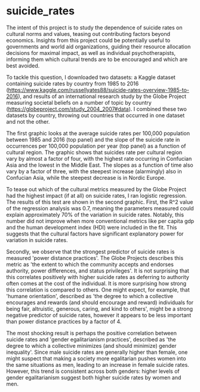 # suicide_rates
The intent of this project is to study the dependence of suicide rates on cultural norms and values, teasing out contributing factors beyond economics. Insights from this project could be potentially useful to governments and world aid organizations, guiding their resource allocation decisions for maximal impact, as well as individual psychotherapists, informing them which cultural trends are to be encouraged and which are best avoided. 

To tackle this question, I downloaded two datasets: a Kaggle dataset containing suicide rates by country from 1985 to 2016 (https://www.kaggle.com/russellyates88/suicide-rates-overview-1985-to-2016), and results of an international research study by the Globe Project measuring societal beliefs on a number of topic by country (https://globeproject.com/study_2004_2007#data). I combined these two datasets by country, throwing out countries that occurred in one dataset and not the other. 

The first graphic looks at the average suicide rates per 100,000 population between 1985 and 2016 (top panel) and the slope of the suicide rate in occurrences per 100,000 population per year (top panel) as a function of cultural region. The graphic shows that suicides rate per cultural region vary by almost a factor of four, with the highest rate occurring in Confucian Asia and the lowest in the Middle East.  The slopes as a function of time also vary by a factor of three, with the steepest increase (alarmingly) also in Confucian Asia, while the steepest decrease is in Nordic Europe.

To tease out which of the cultural metrics measured by the Globe Project had the highest impact (if at all) on suicide rates, I ran logistic regression. The results of this test are shown in the second graphic. First, the R^2 value of the regression analysis was 0.7, meaning the parameters measured could explain approximately 70% of the variation in suicide rates. Notably, this number did not improve when more conventional metrics like per capita gdp and the human development index (HDI) were included in the fit. This suggests that the cultural factors have significant explanatory power for variation in suicide rates. 

Secondly, we observe that the strongest predictor of suicide rates is measured 'power distance practices'. The Globe Projects describes this metric as 'the extent to which the community accepts and endorses authority, power differences, and status privileges'. It is not surprising that this correlates positively with higher suicide rates as deferring to authority often comes at the cost of the individual. It is more surprising how strong this correlation is compared to others. One might expect, for example, that 'humane orientation', described as 'the degree to which a collective encourages and rewards (and should encourage and reward) individuals for being fair, altruistic, generous, caring, and kind to others', might be a strong negative predictor of suicide rates, however it appears to be less important than power distance practices by a factor of 4. 

The most shocking result is perhaps the positive correlation between suicide rates and 'gender egalitarianism practices', described as 'the degree to which a collective minimizes (and should minimize) gender inequality'. Since male suicide rates are generally higher than female, one might suspect that making a society more egalitarian pushes women into the same situations as men, leading to an increase in female suicide rates. However, this trend is consistent across both genders: higher levels of gender egalitarianism suggest both higher suicide rates by women and men. 

